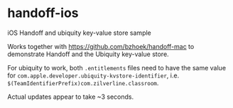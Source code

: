 # handoff-ios
iOS Handoff and ubiquity key-value store sample

Works together with https://github.com/bzhoek/handoff-mac to demonstrate Handoff and the Ubiquity key-value store.

For ubiquity to work, both `.entitlements` files need to have the same value for `com.apple.developer.ubiquity-kvstore-identifier`, i.e. `$(TeamIdentifierPrefix)com.zilverline.classroom`.

Actual updates appear to take ~3 seconds.
